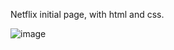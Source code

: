 Netflix initial page, with html and css.

![image](https://user-images.githubusercontent.com/36718140/156829315-ceffc224-4416-4018-9323-1d438b9c0d0b.png)
